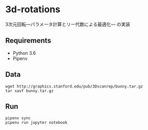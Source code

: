 # 3d-rotations
3次元回転―パラメータ計算とリー代数による最適化― の実装

## Requirements
- Python 3.6
- Pipenv

## Data

```terminal
wget http://graphics.stanford.edu/pub/3Dscanrep/bunny.tar.gz
tar xavf bunny.tar.gz
```

## Run

```terminal
pipenv sync
pipenv run jupyter notebook
```
